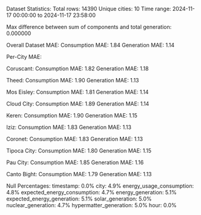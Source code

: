 Dataset Statistics:
Total rows: 14390
Unique cities: 10
Time range: 2024-11-17 00:00:00 to 2024-11-17 23:58:00

Max difference between sum of components and total generation: 0.000000

Overall Dataset MAE:
Consumption MAE: 1.84
Generation MAE: 1.14

Per-City MAE:

Coruscant:
  Consumption MAE: 1.82
  Generation MAE: 1.18

Theed:
  Consumption MAE: 1.90
  Generation MAE: 1.13

Mos Eisley:
  Consumption MAE: 1.81
  Generation MAE: 1.14

Cloud City:
  Consumption MAE: 1.89
  Generation MAE: 1.14

Keren:
  Consumption MAE: 1.90
  Generation MAE: 1.15

Iziz:
  Consumption MAE: 1.83
  Generation MAE: 1.13

Coronet:
  Consumption MAE: 1.83
  Generation MAE: 1.13

Tipoca City:
  Consumption MAE: 1.80
  Generation MAE: 1.15

Pau City:
  Consumption MAE: 1.85
  Generation MAE: 1.16

Canto Bight:
  Consumption MAE: 1.79
  Generation MAE: 1.13

Null Percentages:
timestamp: 0.0%
city: 4.9%
energy_usage_consumption: 4.8%
expected_energy_consumption: 4.7%
energy_generation: 5.1%
expected_energy_generation: 5.1%
solar_generation: 5.0%
nuclear_generation: 4.7%
hypermatter_generation: 5.0%
hour: 0.0%
